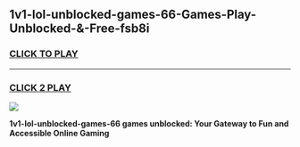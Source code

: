
## 1v1-lol-unblocked-games-66-Games-Play-Unblocked-&-Free-fsb8i
<h3>
<a href="https://premium76.site?title=1v1-lol-unblocked-games-66&ref=24A">CLICK TO PLAY</a></h3>
<hr>

<h3>
<a href="https://premium76.site?title=1v1-lol-unblocked-games-66&ref=24A">CLICK 2 PLAY</a>
  
</h3>

<a href="https://premium76.site?title=1v1-lol-unblocked-games-66&ref=24A"><img src="https://clearcache.store/games.png"></a>


**1v1-lol-unblocked-games-66 games unblocked: Your Gateway to Fun and Accessible Online Gaming**
